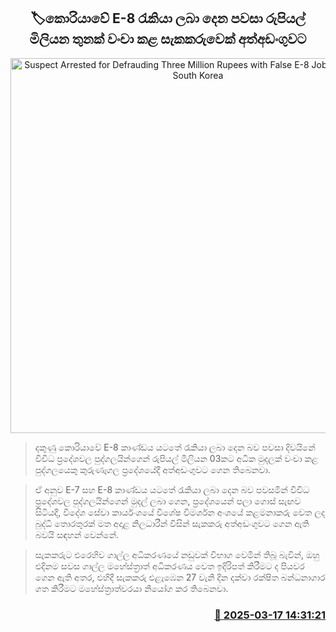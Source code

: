 <p align='center'><b><h2 align='center' title='Suspect Arrested for Defrauding Three Million Rupees with False E-8 Job Promises for South Korea'>🏷කොරියාවේ E-8 රැකියා ලබා දෙන පවසා රුපියල් මිලියන තුනක් වංචා කළ සැකකරුවෙක් අත්අඩංගුවට</h2></b></p>
<p align='center'><img src='https://helakuru.sgp1.cdn.digitaloceanspaces.com/esana/images/lib/arrested2[1].jpg' width='600' alt='Suspect Arrested for Defrauding Three Million Rupees with False E-8 Job Promises for South Korea'></p>

> දකුණු කොරියාවේ E-8 කාණ්ඩය යටතේ රැකියා ලබා දෙන බව පවසා දිවයිනේ විවිධ ප්‍රදේශවල පුද්ගලයින්ගෙන් රුපියල් මිලියන 03කට අධික මුදලක් වංචා කළ පුද්ගලයෙකු කුරුණෑගල ප්‍රදේශයේදී අත්අඩංගුවට ගෙන තිබෙනවා.

> ඒ අනුව E-7 සහ E-8 කාණ්ඩය යටතේ රැකියා ලබා දෙන බව පවසමින් විවිධ ප්‍රදේශවල පුද්ගලයින්ගෙන් මුදල් ලබා ගෙන, ප්‍රදේශයෙන් පලා ගොස් සැඟව සිටියදී, විදේශ සේවා කාර්යංශයේ විශේෂ විමර්ශන අංශයේ කළමනාකරු වෙත ලද බුද්ධි තොරතුරක් මත අදාළ නිලධාරීන් විසින් සැකකරු අත්අඩංගුවට ගෙන ඇති බවයි සඳහන් වෙන්නේ.

> සැකකරුට එරෙහිව ගාල්ල අධිකරණයේ නඩුවක් විභාග වෙමින් තිබූ බැවින්, ඔහු එදිනම සවස ගාල්ල මහේස්ත්‍රාත් අධිකරණය වෙත ඉදිරිපත් කිරීමට ද පියවර ගෙන ඇති අතර, එහිදී සැකකරු එළැඹෙන 27 වැනි දින දක්වා රක්ෂිත බන්ධනාගාර ගත කිරීමට මහේස්ත්‍රාත්වරයා නියෝග කර තිබෙනවා.



<h3 align='right'><a href='https://www.helakuru.lk/esana/p/108383/'>📅 2025-03-17 14:31:21</a></h3>
